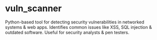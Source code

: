 # vuln_scanner
Python-based tool for detecting security vulnerabilities in networked systems &amp; web apps. Identifies common issues like XSS, SQL injection &amp; outdated software. Useful for security analysts &amp; pen testers. 
